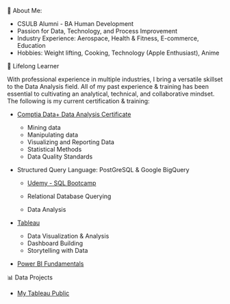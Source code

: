 👋 About Me: 

- CSULB Alumni - BA Human Development 
- Passion for Data, Technology, and Process Improvement 
- Industry Experience: Aerospace, Health & Fitness, E-commerce, Education 
- Hobbies: Weight lifting, Cooking, Technology (Apple Enthusiast), Anime 


🌱 Lifelong Learner

  With professional experience in multiple industries, I bring a versatile skillset to the Data Analysis field. All of my past experience & training 
  has been essential to cultivating an analytical, technical, and collaborative mindset. The following is my current certification & training: 

- [Comptia Data+ Data Analysis Certificate](https://www.credly.com/badges/a6105239-05de-4fa3-826e-00d75cfbe947?source=linked_in_profile)
  
  - Mining data
  - Manipulating data
  - Visualizing and Reporting Data
  - Statistical Methods
  - Data Quality Standards

- Structured Query Language: PostGreSQL & Google BigQuery
  - [Udemy - SQL Bootcamp](https://www.udemy.com/certificate/UC-251aa808-bac6-4bb0-8a7d-4894f72f319b/)

  - Relational Database Querying
  - Data Analysis

- [Tableau](https://www.udemy.com/certificate/UC-9502af0a-fbca-462f-a57d-1465fad9d593/) 
  
  - Data Visualization & Analysis
  - Dashboard Building
  - Storytelling with Data
  
 - [Power BI Fundamentals]()


📊 Data Projects  

- [My Tableau Public](https://public.tableau.com/app/profile/david.pham5201)


